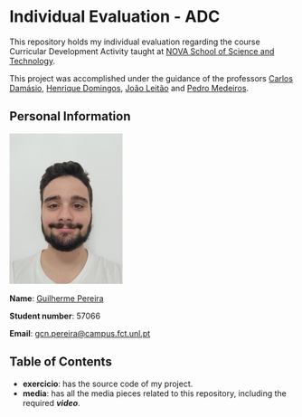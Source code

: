 # Individual Evaluation - ADC
This repository holds my individual evaluation regarding the course Curricular Development Activity taught at [NOVA School of Science and Technology](https://www.fct.unl.pt/en).

This project was accomplished under the guidance of the professors [Carlos Damásio](https://www.di.fct.unl.pt/pessoas/docentes/carlos-augusto-isaac-pilo-viegas-damasio), [Henrique Domingos](https://www.di.fct.unl.pt/pessoas/docentes/henrique-joao-lopes-domingos), [João Leitão](https://www.di.fct.unl.pt/pessoas/docentes/joao-leitao) and [Pedro Medeiros](https://www.di.fct.unl.pt/pessoas/docentes/pedro-abilio-duarte-de-medeiros).


## Personal Information

![This is my face. Beautiful, I know.](https://github.com/the-Kob/individual-evaluation-ADC/blob/main/media/Design%20sem%20nome.png)

**Name**: [Guilherme Pereira](https://kob-gp.itch.io)

**Student number**: 57066

**Email**: gcn.pereira@campus.fct.unl.pt


## Table of Contents
- **exercicio**: has the source code of my project.
- **media**: has all the media pieces related to this repository, including the required ***video***.
